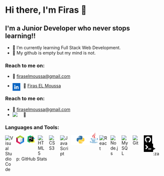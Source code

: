 # Hi there, I'm Firas 👋

## I'm a Junior Developer who never stops learning!!

- 🌱 I’m currently learning Full Stack Web Development.
- 🌱 My github is empty but my mind is not.

### Reach to me on:

- 🌱 firaselmoussa@gmail.com

- 🌱 <a href="https://www.linkedin.com/in/firas-el-moussa-ab325221b"><img src="img/linkedin-logo.jpg" width='25px' align="left" style="padding-right:10px;">Firas EL Moussa</a>

### Reach to me on:

- 🌱 firaselmoussa@gmail.com
- 🌱 <img src="img/linkedin-logo" width='25px' align="left" style="padding-right:10px;">

### Languages and Tools:

<img align="left" alt="Visual Studio Code" width="26px" src="https://cdn.jsdelivr.net/gh/devicons/devicon/icons/vscode/vscode-original.svg" style="padding-right:10px;" />

<img src="img/netbeans-logo.png" width='25px' align="left" style="padding-right:10px;">

<img src="img/pycharm-logo.png" width='25px' align="left" style="padding-right:10px;">

<img align="left" alt="HTML5" width="26px" src="https://cdn.jsdelivr.net/gh/devicons/devicon/icons/html5/html5-original.svg" style="padding-right:10px;" />

<img align="left" alt="CSS3" width="26px" src="https://cdn.jsdelivr.net/gh/devicons/devicon/icons/css3/css3-original.svg" style="padding-right:10px;" />

<img align="left" alt="JavaScript" width="26px" src="https://cdn.jsdelivr.net/gh/devicons/devicon/icons/javascript/javascript-original.svg" style="padding-right:10px;" />

<img src="img/python-logo.png" width='60px' align="left">

<img src="img/java-logo.png" width='26px' align="left" style="padding-right:5px; margin-top:-10px;">

<img align="left" alt="React" width="26px" src="https://cdn.jsdelivr.net/gh/devicons/devicon/icons/react/react-original.svg" style="padding-right:10px;" />

<img align="left" alt="Node.js" width="26px" src="https://cdn.jsdelivr.net/gh/devicons/devicon/icons/nodejs/nodejs-original.svg" style="padding-right:10px;" />

<img align="left" alt="MySQL" width="26px" src="https://cdn.jsdelivr.net/gh/devicons/devicon/icons/mysql/mysql-original.svg" style="padding-right:10px;" />

<img align="left" alt="Git" width="26px" src="https://cdn.jsdelivr.net/gh/devicons/devicon/icons/git/git-original.svg" style="padding-right:10px;" />

<img src="img/github-logo.webp" width='27px' align="left" style="margin-right:10px;">

<img src="img/terminal.png" width='30px' align="left">

<br/>
<br/>

<details>
  <summary>:zap: GitHub Stats</summary>

  <img align="left" alt="Phoenix-Firas's GitHub Stats" src="https://github-readme-stats.vercel.app/api?username=Phoenix-Firas&hide_border=false&title_color=ff652f&icon_color=FFE400&bg_color=09131B&text_color=ffffff&border_color=0c1a25" />

</details>
